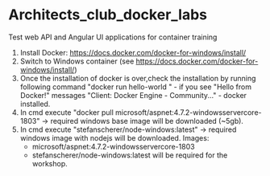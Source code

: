 # Architects_club_docker_labs
Test web API and Angular UI applications for container training

1. Install Docker: https://docs.docker.com/docker-for-windows/install/
2. Switch to Windows container (see https://docs.docker.com/docker-for-windows/install/)
3. Once the installation of docker is over,check the installation by running following command "docker run hello-world " - if you see "Hello from Docker!" messages "Client: Docker Engine - Community..." - docker installed.
4. In cmd execute "docker pull microsoft/aspnet:4.7.2-windowsservercore-1803" -> required windows base image will be downloaded (~5gb).
5. In cmd execute "stefanscherer/node-windows:latest" -> required windows image with nodejs will be downloaded.
Images:
    * microsoft/aspnet:4.7.2-windowsservercore-1803 
    * stefanscherer/node-windows:latest 
will be required for the workshop.
    
